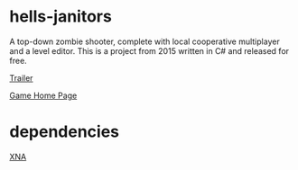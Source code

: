 # hells-janitors
A top-down zombie shooter, complete with local cooperative multiplayer and a level editor.
This is a project from 2015 written in C# and released for free.

[Trailer](https://www.youtube.com/watch?v=FMK9Qu5vMWg)

[Game Home Page](https://gamejolt.com/games/hell-s-janitors/106604)


# dependencies
  [XNA](https://www.microsoft.com/en-us/download/details.aspx?id=20914)
